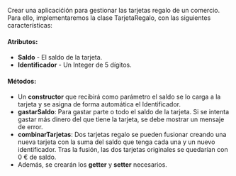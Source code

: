 Crear una aplicacićión para gestionar las tarjetas regalo de un comercio.
Para ello, implementaremos la clase TarjetaRegalo, con las siguientes características:

#### Atributos:
- **Saldo** - El saldo de la tarjeta.
- **Identificador** - Un Integer de 5 dígitos.

#### Métodos:
- Un **constructor** que recibirá como parámetro el saldo se lo carga a la tarjeta y 
se asigna de forma automática el Identificador. 
- **gastarSaldo**: Para gastar parte o todo el saldo de la tarjeta. Si se intenta gastar 
más dinero del que tiene la tarjeta, se debe mostrar un mensaje de error. 
- **combinarTarjetas**: Dos tarjetas regalo se pueden fusionar creando una nueva 
tarjeta con la suma del saldo que tenga cada una y un nuevo identificador. Tras la fusión, 
las dos tarjetas originales se quedarían con 0 € de saldo.
- Además, se crearán los **getter** y **setter** necesarios.
